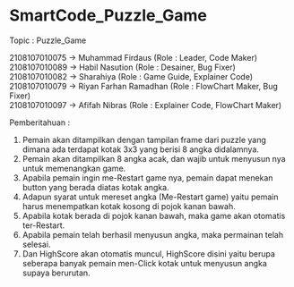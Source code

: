 # SmartCode_Puzzle_Game

Topic : Puzzle_Game
                       
 2108107010075 -> Muhammad Firdaus (Role : Leader, Code Maker)               
 2108107010089 -> Habil Nasution (Role : Desainer, Bug Fixer)              
 2108107010082 -> Sharahiya (Role : Game Guide, Explainer Code)      
 2108107010079 -> Riyan Farhan Ramadhan (Role : FlowChart Maker, Bug Fixer)       
 2108107010097 -> Afifah Nibras (Role : Explainer Code, FlowChart Maker)  

Pemberitahuan :
1. Pemain akan ditampilkan dengan tampilan frame dari puzzle yang dimana ada terdapat kotak 3x3 yang berisi 8 angka didalamnya.
2. Pemain akan ditampilkan 8 angka acak, dan wajib untuk menyusun nya untuk memenangkan game.
3. Apabila pemain ingin me-Restart game nya, pemain dapat menekan button yang berada diatas kotak angka.
4. Adapun syarat untuk mereset angka (Me-Restart game) yaitu pemain harus menempatkan kotak kosong di pojok kanan bawah.
5. Apabila kotak berada di pojok kanan bawah, maka game akan otomatis ter-Restart.
6. Apabila pemain telah berhasil menyusun angka, maka permainan telah selesai.
7. Dan HighScore akan otomatis muncul, HighScore disini yaitu berupa seberapa banyak pemain men-Click kotak untuk menyusun angka supaya berurutan.
